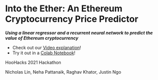 # Into the Ether: An Ethereum Cryptocurrency Price Predictor

***Using a linear regressor and a recurrent neural network to predict the value of Ethereum cryptocurrency***

- Check out our [Video explanation](https://youtu.be/tAH_d5vCw1M)!
- Try it out in a [Colab Notebook](https://colab.research.google.com/drive/1WJYegk4r2G5Fl8dsEznoAhs4lMd-VyWx?usp=sharing)!

HooHacks 2021 Hackathon

Nicholas Lin, Neha Pattanaik, Raghav Khator, Justin Ngo
